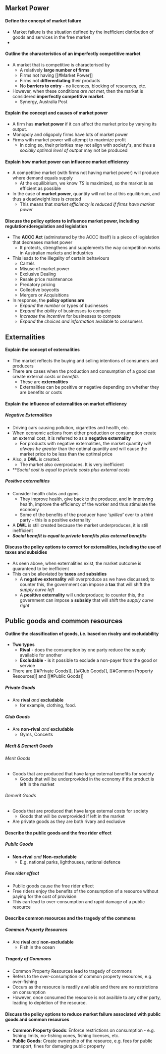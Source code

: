 ## Market Power
#### Define the concept of market failure
- Market failure is the situation defined by the inefficient distribution of goods and services in the free market
- 
#### Outline the characteristics of an imperfectly competitive market
- A market that is competitive is characterised by
	- A relatively **large number of firms**
	- Firms not having [[#Market Power]]
	- Firms not **differentiating** their products
	- No **barriers to entry** - no licences, blocking of resources, etc.
- However, when these conditions *are not met*, then the market is considered **imperfectly competitive market**.
	- Synergy, Australia Post

#### Explain the concept and causes of market power
- A firm has **market power** if it can affect the market price by varying its output.
- Monopoly and oligopoly firms have lots of market power
- Firms with market power will attempt to maximize profit
	- In doing so, their priorities may not align with society's, and thus a *socially optimal level of output* may not be produced

#### Explain how market power can influence market efficiency
- A competitive market (with firms not having market power) will produce where demand equals supply
	- At the equilibirium, we know $TS$ is maximized, so the market is as efficient as possible
- In the case of **market power**, quantity will not be at this equilibrium, and thus a deadweight loss is created
	- This means that *market efficiency is reduced if firms have market power*

#### Discuss the policy options to influence market power, including regulation/deregulation and legislation
- The **ACCC Act** (adminstered by the ACCC itself) is a piece of legislation that decreases market power
	- It protects, strengthens and supplements the way competition works in Australian markets and industries
- This leads to the illegality of certain behaviours
	- Cartels
	- Misuse of market power
	- Exclusive Dealing
	- Resale price maintenance
	- Predatory pricing
	- Collective boycotts
	- Mergers or Acquisitions
- In response, the **policy options are**
	- *Expand* the *number* or types of businesses
	- *Expand* the *ability* of businesses to compete
	- *Increase* the *incentive* for businesses to compete
	- *Expand* the *choices and information* available to consumers

## Externalities
#### Explain the concept of externalities
- The market reflects the buying and selling intentions of consumers and producers
- There are cases when the production and consumption of a good can create external *costs* or *benefits*
	- These are **externalities**
	- Externalities can be positive or negative depending on whether they are benefits or costs

#### Explain the influence of externalities on market efficiency
##### Negative Externalities
- Driving cars causing pollution, cigarettes and health, etc.
- When economic actions from either production or consumption create an external cost, it is referred to as a **negative externality**
	- For products with negative externalities, the market quantity *will always be greater* than the optimal quantity and will cause the market price to be less than the optimal price
- Also, a **DWL** is created.
	- The market also overproduces. It is very inefficient
- ***Social cost is equal to private costs plus external costs*

##### Positive externalities
- Consider health clubs and gyms
	- They improve health, give back to the producer, and in improving health, improve the efficiency of the worker and thus stimulate the economy
	- Some of the benefits of the producer have *'spilled'* over to a third party - this is a positive externality
- A **DWL** is still created because the market underproduces, it is still inefficient
- ***Social benefit is equal to private benefits plus external benefits***

#### Discuss the policy options to correct for externalities, including the use of taxes and subsidies
- As seen above, when externalities exist, the market outcome is guaranteed to be inefficient
- This can be alleviated by **taxes** and **subsidies**
	- A **negative externality** will overproduce as we have discussed; to counter this, the government can impose a **tax** that will shift the *supply curve left*
	- A **positive externality** will underproduce; to counter this, the government can impose a **subsidy** that will shift the *supply curve right*

## Public goods and common resources
#### Outline the classification of goods, i.e. based on rivalry and excludability
- **Two types**
	- **Rival** - does the consumption by one party reduce the supply available for another
	- **Excludable** - is it possible to exclude a non-payer from the good or service
- There are [[#Private Goods]], [[#Club Goods]], [[#Common Property Resources]] and [[#Public Goods]]

##### Private Goods
- Are **rival** *and* **excludable**
	- for example, clothing, food.

##### Club Goods
- Are **non-rival** *and* **excludable**
	- Gyms, Concerts

##### Merit & Demerit Goods
###### Merit Goods
- Goods that are produced that have large external benefits for society
	- Goods that will be underprovided in the economy if the product is left in the market
###### Demerit Goods
- Goods that are produced that have large external costs for society
	- Goods that will be overprovided if left in the market
- Are private goods as they are both rivary and exclusive

#### Describe the public goods and the free rider effect
##### Public Goods
- **Non-rival** *and* **Non-excludable**
	- E.g. national parks, lighthouses, national defence

##### Free rider effect
- Public goods cause the free rider effect
- Free riders enjoy the benefits of the consumption of a resource without paying for the cost of provision
- This can lead to over-consumption and rapid damage of a public resource

#### Describe common resources and the tragedy of the commons
##### Common Property Resources
- Are **rival** *and* **non-excludable**
	- Fish in the ocean

##### Tragedy of Commons
- Common Property Resources lead to tragedy of commons
- Refers to the over-consumption of common property resources, e.g. over-fishing
- Occurs as the resource is readily available and there are no restrictions on consumption
- However, once consumed the resource is not availble to any other party, leading to depletion of the resource.

#### Discuss the policy options to reduce market failure associated with public goods and common resources
- **Common Property Goods**: Enforce restrictions on consumption - e.g. fishing limits, no-fishing xones, fishing licenses, etc.
- **Public Goods**: Create ownership of the resource, e.g. fees for public transport, fines for damaging public property
